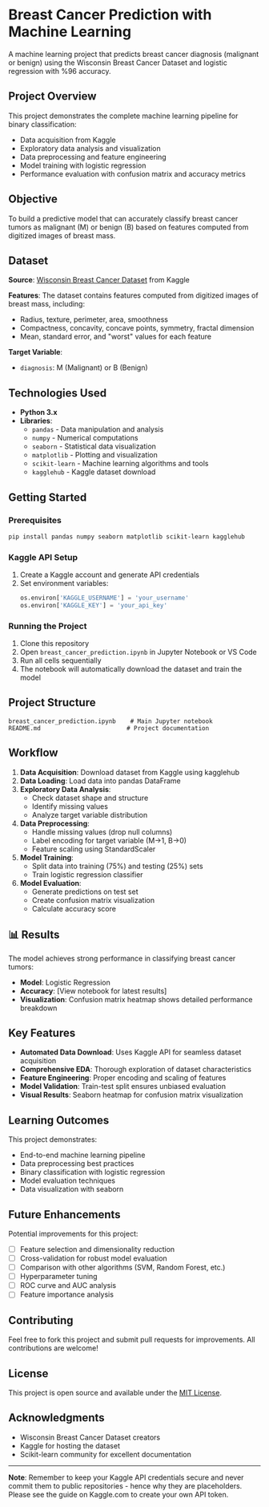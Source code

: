 # Breast Cancer Prediction with Machine Learning

A machine learning project that predicts breast cancer diagnosis (malignant or benign) using the Wisconsin Breast Cancer Dataset and logistic regression with %96 accuracy.

##  Project Overview

This project demonstrates the complete machine learning pipeline for binary classification:
- Data acquisition from Kaggle
- Exploratory data analysis and visualization
- Data preprocessing and feature engineering
- Model training with logistic regression
- Performance evaluation with confusion matrix and accuracy metrics

##  Objective

To build a predictive model that can accurately classify breast cancer tumors as malignant (M) or benign (B) based on features computed from digitized images of breast mass.

##  Dataset

**Source**: [Wisconsin Breast Cancer Dataset](https://www.kaggle.com/datasets/uciml/breast-cancer-wisconsin-data) from Kaggle

**Features**: The dataset contains features computed from digitized images of breast mass, including:
- Radius, texture, perimeter, area, smoothness
- Compactness, concavity, concave points, symmetry, fractal dimension
- Mean, standard error, and "worst" values for each feature

**Target Variable**: 
- `diagnosis`: M (Malignant) or B (Benign)

##  Technologies Used

- **Python 3.x**
- **Libraries**:
  - `pandas` - Data manipulation and analysis
  - `numpy` - Numerical computations
  - `seaborn` - Statistical data visualization
  - `matplotlib` - Plotting and visualization
  - `scikit-learn` - Machine learning algorithms and tools
  - `kagglehub` - Kaggle dataset download

##  Getting Started

### Prerequisites

```bash
pip install pandas numpy seaborn matplotlib scikit-learn kagglehub
```

### Kaggle API Setup

1. Create a Kaggle account and generate API credentials
2. Set environment variables:
   ```python
   os.environ['KAGGLE_USERNAME'] = 'your_username'
   os.environ['KAGGLE_KEY'] = 'your_api_key'
   ```

### Running the Project

1. Clone this repository
2. Open `breast_cancer_prediction.ipynb` in Jupyter Notebook or VS Code
3. Run all cells sequentially
4. The notebook will automatically download the dataset and train the model

##  Project Structure

```
breast_cancer_prediction.ipynb    # Main Jupyter notebook
README.md                        # Project documentation
```

##  Workflow

1. **Data Acquisition**: Download dataset from Kaggle using kagglehub
2. **Data Loading**: Load data into pandas DataFrame
3. **Exploratory Data Analysis**: 
   - Check dataset shape and structure
   - Identify missing values
   - Analyze target variable distribution
4. **Data Preprocessing**:
   - Handle missing values (drop null columns)
   - Label encoding for target variable (M→1, B→0)
   - Feature scaling using StandardScaler
5. **Model Training**:
   - Split data into training (75%) and testing (25%) sets
   - Train logistic regression classifier
6. **Model Evaluation**:
   - Generate predictions on test set
   - Create confusion matrix visualization
   - Calculate accuracy score

## 📊 Results

The model achieves strong performance in classifying breast cancer tumors:

- **Model**: Logistic Regression
- **Accuracy**: [View notebook for latest results]
- **Visualization**: Confusion matrix heatmap shows detailed performance breakdown

## Key Features

- **Automated Data Download**: Uses Kaggle API for seamless dataset acquisition
- **Comprehensive EDA**: Thorough exploration of dataset characteristics
- **Feature Engineering**: Proper encoding and scaling of features
- **Model Validation**: Train-test split ensures unbiased evaluation
- **Visual Results**: Seaborn heatmap for confusion matrix visualization

## Learning Outcomes

This project demonstrates:
- End-to-end machine learning pipeline
- Data preprocessing best practices
- Binary classification with logistic regression
- Model evaluation techniques
- Data visualization with seaborn

## Future Enhancements

Potential improvements for this project:
- [ ] Feature selection and dimensionality reduction
- [ ] Cross-validation for robust model evaluation
- [ ] Comparison with other algorithms (SVM, Random Forest, etc.)
- [ ] Hyperparameter tuning
- [ ] ROC curve and AUC analysis
- [ ] Feature importance analysis

##  Contributing

Feel free to fork this project and submit pull requests for improvements. All contributions are welcome!

## License

This project is open source and available under the [MIT License](LICENSE).

## Acknowledgments

- Wisconsin Breast Cancer Dataset creators
- Kaggle for hosting the dataset
- Scikit-learn community for excellent documentation

---

**Note**: Remember to keep your Kaggle API credentials secure and never commit them to public repositories - hence why they are placeholders. Please see the guide on Kaggle.com to create your own API token.
